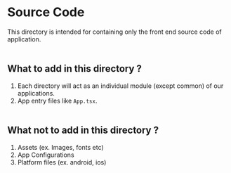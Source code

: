 # Source Code
This directory is intended for containing only the front end source code of application.
<br /><br />

## What to add in this directory ?
1. Each directory will act as an individual module (except common) of our applications.
2. App entry files like `App.tsx`.
<br /><br />


## What not to add in this directory ?
1. Assets (ex. Images, fonts etc)
2. App Configurations
3. Platform files (ex. android, ios)
<br /><br />
